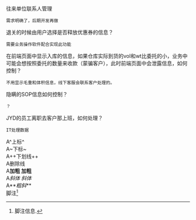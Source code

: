 往来单位联系人管理
```
需求明确了，后期开发再做
```
退关的时候由用户选择是否释放优惠券的信息？
```
需要业务操作软件配合实现此功能
```
在前端页面中显示入库的信息，如果仓库实际到货的vol和wt比委托的小，业务中可能会想按照委托的数量来收款（蒙骗客户），此时前端页面中会泄露信息，如何控制？
```
不用显示毛重和体积信息，线下客服会联系客户处理的。
```

隐瞒的SOP信息如何控制？
```
？
```

JYD的员工离职去客户那上班，如何处理？
```
IT处理数据
```

A^上标^  
A~下标~  
A++下划线++  
A删除线  
A**加粗** __加粗__  
A*斜体* _斜体_  
A**_粗斜_**  
脚注[^1]  

  [^1]: 脚注信息.  
